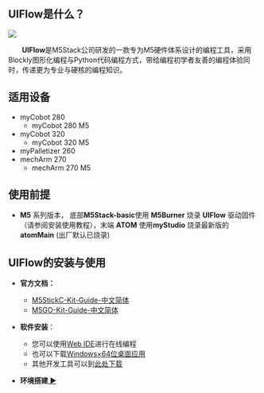 ## UIFlow是什么？
![](../../resourse/5-ProgramingApplication-myblockly-uiflow-mind/image/myblockly/uiflow界面.png)

&nbsp;&nbsp;&nbsp;&nbsp;&nbsp;&nbsp;&nbsp;**UIFlow**是M5Stack公司研发的一款专为M5硬件体系设计的编程工具，采用Blockly图形化编程与Python代码编程方式，带给编程初学者友善的编程体验同时，传递更为专业与硬核的编程知识。

## 适用设备

- myCobot 280
  - myCobot 280 M5
- myCobot 320
  - myCobot 320 M5
- myPalletizer 260
- mechArm 270
  - mechArm 270 M5

## 使用前提

- **M5** 系列版本， 底部**M5Stack-basic**使用 **M5Burner** 烧录 **UIFlow** 驱动固件（请参阅安装使用教程），末端 **ATOM** 使用**myStudio** 烧录最新版的 **atomMain** (出厂默认已烧录)
## UIFlow的安装与使用
- **官方文档：**
  - [M5StickC-Kit-Guide-中文简体](https://m5stack.oss-cn-shenzhen.aliyuncs.com/resource/docs/M5StickC_Guide.pdf)
  - [M5GO-Kit-Guide-中文简体](https://m5stack.oss-cn-shenzhen.aliyuncs.com/resource/docs/UIFlow-Book-zh_cn.pdf)

- **软件安装**：
  - 您可以使用[Web IDE](https://flow.m5stack.com/)进行在线编程
  - 也可以下载[Windows×64位桌面应用](https://static-cdn.m5stack.com/resource/software/UIFlow-Desktop-IDE.zip)
  - 其他开发工具可以到[此处下载](https://docs.m5stack.com/zh_CN/download)

- **环境搭建**[ ▶](5.2.1UIFlow环境搭建.md)


